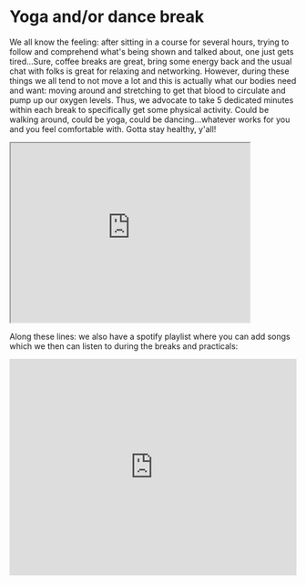 # Yoga and/or dance break

We all know the feeling: after sitting in a course for several hours, trying to follow and comprehend what's being shown and talked about, one just gets tired...Sure, coffee breaks are great, bring some energy back and the usual chat with folks is great for relaxing and networking. However, during these things we all tend to not move a lot and this is actually what our bodies need and want: moving around and stretching to get that blood to circulate and pump up our oxygen levels. Thus, we advocate to take 5 dedicated minutes within each break to specifically get some physical activity. Could be walking around, could be yoga, could be dancing...whatever works for you and you feel comfortable with. Gotta stay healthy, y'all! 

<iframe width="420" height="315" src="https://www.youtube.com/embed/TIfAkOBMf5A"></iframe>

Along these lines: we also have a spotify playlist where you can add songs which we then can 
listen to during the breaks and practicals:

<iframe src="https://open.spotify.com/embed/playlist/0UZaFMeValBMRLST3uVR6z" width="100%" height="380" frameBorder="0" allowtransparency="true" allow="encrypted-media"></iframe>